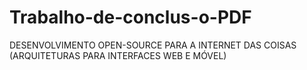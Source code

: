 # Trabalho-de-conclus-o-PDF
DESENVOLVIMENTO OPEN-SOURCE PARA A INTERNET DAS COISAS (ARQUITETURAS PARA INTERFACES WEB E MÓVEL)

